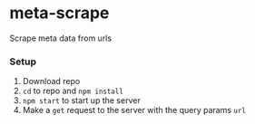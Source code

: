 # meta-scrape
Scrape meta data from urls


### Setup
1. Download repo
2. `cd` to repo and `npm install`
3. `npm start` to start up the server
4. Make a `get` request to the server with the query params `url`
